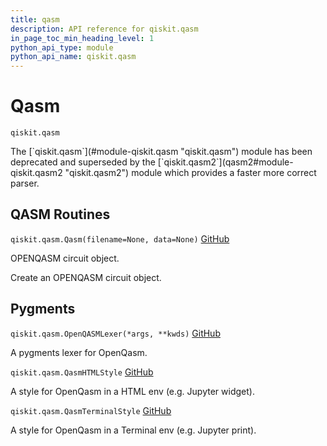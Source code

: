```yaml
---
title: qasm
description: API reference for qiskit.qasm
in_page_toc_min_heading_level: 1
python_api_type: module
python_api_name: qiskit.qasm
---
```


<span id="module-qiskit.qasm" />

<span id="qiskit-qasm" />

<span id="qasm-qiskit-qasm" />

# Qasm

<span id="module-qiskit.qasm" />

`qiskit.qasm`

<Admonition title="Deprecated since version 0.46.0" type="danger">
  The [`qiskit.qasm`](#module-qiskit.qasm "qiskit.qasm") module has been deprecated and superseded by the [`qiskit.qasm2`](qasm2#module-qiskit.qasm2 "qiskit.qasm2") module which provides a faster more correct parser.
</Admonition>

## QASM Routines

<span id="qiskit.qasm.Qasm" />

`qiskit.qasm.Qasm(filename=None, data=None)` [GitHub](https://github.com/qiskit/qiskit/tree/stable/0.46/qiskit/qasm/qasm.py "view source code")

OPENQASM circuit object.

Create an OPENQASM circuit object.

## Pygments

<span id="qiskit.qasm.OpenQASMLexer" />

`qiskit.qasm.OpenQASMLexer(*args, **kwds)` [GitHub](https://github.com/qiskit/qiskit/tree/stable/0.46/qiskit/qasm/pygments/lexer.py "view source code")

A pygments lexer for OpenQasm.

<span id="qiskit.qasm.QasmHTMLStyle" />

`qiskit.qasm.QasmHTMLStyle` [GitHub](https://github.com/qiskit/qiskit/tree/stable/0.46/qiskit/qasm/pygments/lexer.py "view source code")

A style for OpenQasm in a HTML env (e.g. Jupyter widget).

<span id="qiskit.qasm.QasmTerminalStyle" />

`qiskit.qasm.QasmTerminalStyle` [GitHub](https://github.com/qiskit/qiskit/tree/stable/0.46/qiskit/qasm/pygments/lexer.py "view source code")

A style for OpenQasm in a Terminal env (e.g. Jupyter print).

